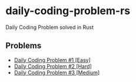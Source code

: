 # daily-coding-problem-rs

Daily Coding Problem solved in Rust

## Problems

* [Daily Coding Problem #1 \[Easy\]](https://play.rust-lang.org/?version=stable&mode=debug&edition=2018&code=%2F%2F%20This%20problem%20was%20recently%20asked%20by%20Google.%0A%2F%2F%0A%2F%2F%20Given%20a%20list%20of%20numbers%20and%20a%20number%20%60k%60%2C%20return%20whether%20any%20two%20numbers%20from%0A%2F%2F%20the%20list%20add%20up%20to%20%60k%60.%0A%2F%2F%0A%2F%2F%20For%20example%2C%20given%20%60%5B10%2C%2015%2C%203%2C%207%5D%60%20and%20%60k%60%20of%20%6017%60%2C%20return%20true%20since%0A%2F%2F%20%6010%20%2B%207%60%20is%20%6017%60.%0A%2F%2F%0A%2F%2F%20Bonus%3A%20Can%20you%20do%20this%20in%20one%20pass%3F%0A%0Ause%20std%3A%3Acollections%3A%3AHashSet%3B%0A%0Afn%20any_two_numbers_add_up_to_k(numbers%3A%20%26%5Busize%5D%2C%20k%3A%20usize)%20-%3E%20bool%20%7B%0A%20%20%20%20let%20mut%20cache%20%3D%20HashSet%3A%3Anew()%3B%0A%0A%20%20%20%20for%20number%20in%20numbers%20%7B%0A%20%20%20%20%20%20%20%20if%20cache.contains(number)%20%7B%0A%20%20%20%20%20%20%20%20%20%20%20%20return%20true%3B%0A%20%20%20%20%20%20%20%20%7D%20else%20%7B%0A%20%20%20%20%20%20%20%20%20%20%20%20cache.insert(k%20-%20number)%3B%0A%20%20%20%20%20%20%20%20%7D%0A%20%20%20%20%7D%0A%0A%20%20%20%20false%0A%7D%0A%0Afn%20main()%20%7B%0A%20%20%20%20let%20numbers%3A%20%26%5Busize%5D%20%3D%20%26%5B10%2C%2015%2C%203%2C%207%5D%3B%0A%20%20%20%20let%20k%3A%20usize%20%3D%2017%3B%0A%20%20%20%20assert_eq!(any_two_numbers_add_up_to_k(numbers%2C%20k)%2C%20true)%3B%0A%7D%0A)
* [Daily Coding Problem #2 \[Hard\]](https://play.rust-lang.org/?version=nightly&mode=debug&edition=2018&code=%2F%2F%20This%20problem%20was%20asked%20by%20Uber.%0A%2F%2F%0A%2F%2F%20Given%20an%20array%20of%20integers%2C%20return%20a%20new%20array%20such%20that%20each%20element%20at%0A%2F%2F%20index%20%60i%60%20of%20the%20new%20array%20is%20the%20product%20of%20all%20the%20numbers%20in%20the%20original%0A%2F%2F%20array%20except%20the%20one%20at%20%60i%60.%0A%2F%2F%0A%2F%2F%20For%20example%2C%20if%20our%20input%20was%20%60%5B1%2C%202%2C%203%2C%204%2C%205%5D%60%2C%20the%20expected%20output%20would%20be%0A%2F%2F%20%60%5B120%2C%2060%2C%2040%2C%2030%2C%2024%5D%60.%20If%20our%20input%20was%20%60%5B3%2C%202%2C%201%5D%60%2C%20the%20expected%20output%0A%2F%2F%20would%20be%20%60%5B2%2C%203%2C%206%5D%60.%0A%2F%2F%0A%2F%2F%20Follow-up%3A%20what%20if%20you%20can%27t%20use%20division%3F%0A%0A%23!%5Bfeature(min_const_generics)%5D%0A%0Afn%20array_of_product_of_numbers_excluding_i%3Cconst%20T%3A%20usize%3E(numbers%3A%20%26%5Busize%3B%20T%5D)%20-%3E%20%5Busize%3B%20T%5D%20%7B%0A%20%20%20%20let%20left%20%3D%20numbers%0A%20%20%20%20%20%20%20%20.iter()%0A%20%20%20%20%20%20%20%20.rev()%0A%20%20%20%20%20%20%20%20.enumerate()%0A%20%20%20%20%20%20%20%20.fold((%5B0%3B%20T%5D%2C%201)%2C%20%7C(mut%20acc%2C%20product)%2C%20(index%2C%20i)%7C%20%7B%0A%20%20%20%20%20%20%20%20%20%20%20%20let%20new_product%20%3D%20product%20*%20i%3B%0A%20%20%20%20%20%20%20%20%20%20%20%20acc%5BT%20-%201%20-%20index%5D%20%3D%20new_product%3B%0A%20%20%20%20%20%20%20%20%20%20%20%20(acc%2C%20new_product)%0A%20%20%20%20%20%20%20%20%7D)%0A%20%20%20%20%20%20%20%20.0%3B%0A%0A%20%20%20%20let%20right%20%3D%20numbers%0A%20%20%20%20%20%20%20%20.iter()%0A%20%20%20%20%20%20%20%20.enumerate()%0A%20%20%20%20%20%20%20%20.fold((%5B0%3B%20T%5D%2C%201)%2C%20%7C(mut%20acc%2C%20product)%2C%20(index%2C%20i)%7C%20%7B%0A%20%20%20%20%20%20%20%20%20%20%20%20let%20new_product%20%3D%20product%20*%20i%3B%0A%20%20%20%20%20%20%20%20%20%20%20%20acc%5Bindex%5D%20%3D%20new_product%3B%0A%20%20%20%20%20%20%20%20%20%20%20%20(acc%2C%20new_product)%0A%20%20%20%20%20%20%20%20%7D)%0A%20%20%20%20%20%20%20%20.0%3B%0A%0A%20%20%20%20let%20array_of_product_of_numbers_excluding_i%20%3D%0A%20%20%20%20%20%20%20%20numbers%0A%20%20%20%20%20%20%20%20%20%20%20%20.iter()%0A%20%20%20%20%20%20%20%20%20%20%20%20.enumerate()%0A%20%20%20%20%20%20%20%20%20%20%20%20.fold(%5B0%3B%20T%5D%2C%20%7Cmut%20acc%2C%20(index%2C%20_i)%7C%20%7B%0A%20%20%20%20%20%20%20%20%20%20%20%20%20%20%20%20let%20left_index%20%3D%20(index%20as%20isize)%20-%201%3B%0A%20%20%20%20%20%20%20%20%20%20%20%20%20%20%20%20let%20right_index%20%3D%20index%20%2B%201%3B%0A%0A%20%20%20%20%20%20%20%20%20%20%20%20%20%20%20%20let%20left_product%20%3D%20if%20left_index%20%3C%200%20%7B%0A%20%20%20%20%20%20%20%20%20%20%20%20%20%20%20%20%20%20%20%20%261%0A%20%20%20%20%20%20%20%20%20%20%20%20%20%20%20%20%7D%20else%20%7B%0A%20%20%20%20%20%20%20%20%20%20%20%20%20%20%20%20%20%20%20%20right.get(left_index%20as%20usize).unwrap_or(%261)%0A%20%20%20%20%20%20%20%20%20%20%20%20%20%20%20%20%7D%3B%0A%20%20%20%20%20%20%20%20%20%20%20%20%20%20%20%20let%20right_product%20%3D%20left.get(right_index).unwrap_or(%261)%3B%0A%0A%20%20%20%20%20%20%20%20%20%20%20%20%20%20%20%20acc%5Bindex%5D%20%3D%20left_product%20*%20right_product%3B%0A%20%20%20%20%20%20%20%20%20%20%20%20%20%20%20%20acc%0A%20%20%20%20%20%20%20%20%20%20%20%20%7D)%3B%0A%0A%20%20%20%20array_of_product_of_numbers_excluding_i%0A%7D%0A%0Afn%20main()%20%7B%0A%20%20%20%20let%20test_1%3A%20%26%5Busize%3B%205%5D%20%3D%20%26%5B1%2C%202%2C%203%2C%204%2C%205%5D%3B%0A%20%20%20%20let%20test_2%3A%20%26%5Busize%3B%203%5D%20%3D%20%26%5B3%2C%202%2C%201%5D%3B%0A%0A%20%20%20%20assert_eq!(%0A%20%20%20%20%20%20%20%20array_of_product_of_numbers_excluding_i(test_1)%2C%0A%20%20%20%20%20%20%20%20%5B120%2C%2060%2C%2040%2C%2030%2C%2024%5D%0A%20%20%20%20)%3B%0A%20%20%20%20assert_eq!(array_of_product_of_numbers_excluding_i(test_2)%2C%20%5B2%2C%203%2C%206%5D)%3B%0A%7D%0A)
* [Daily Coding Problem #3 \[Medium\]](https://play.rust-lang.org/?version=stable&mode=debug&edition=2018&gist=e3e6b59521fec0efb3af6e6adac13750)
